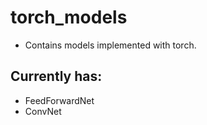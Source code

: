 # torch_models
* Contains models implemented with torch.

## Currently has:
* FeedForwardNet
* ConvNet
